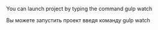 You can launch project by typing the command gulp watch

Вы можете запустить проект введя команду gulp watch
